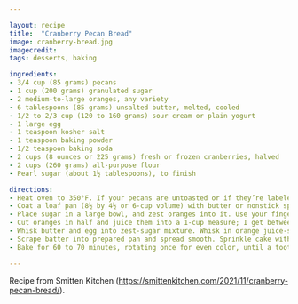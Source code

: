 ```yaml
---

layout: recipe
title:  "Cranberry Pecan Bread"
image: cranberry-bread.jpg
imagecredit: 
tags: desserts, baking

ingredients:
- 3/4 cup (85 grams) pecans
- 1 cup (200 grams) granulated sugar
- 2 medium-to-large oranges, any variety
- 6 tablespoons (85 grams) unsalted butter, melted, cooled
- 1/2 to 2/3 cup (120 to 160 grams) sour cream or plain yogurt
- 1 large egg
- 1 teaspoon kosher salt
- 1 teaspoon baking powder
- 1/2 teaspoon baking soda
- 2 cups (8 ounces or 225 grams) fresh or frozen cranberries, halved
- 2 cups (260 grams) all-purpose flour
- Pearl sugar (about 1½ tablespoons), to finish

directions:
- Heat oven to 350°F. If your pecans are untoasted or if they’re labeled toasted but don’t taste very crisp or toasty, toast them now. Place pecans on a small baking sheet in the oven for 6 to 8 minutes, or until they smell fragrant. Remove and roughly chop, then set aside.
- Coat a loaf pan (8½ by 4½ or 6-cup volume) with butter or nonstick spray. For easier removal, you can line the bottom and two long sides with a sling of parchment paper.
- Place sugar in a large bowl, and zest oranges into it. Use your fingertips to rub the zest into the sugar, breaking it up a bit and releasing more fragrance.
- Cut oranges in half and juice them into a 1-cup measure; I get between 1/3 and 1/2 cup. Spoon in sour cream until the juice reaches the 1-cup line; whisk to combine.
- Whisk butter and egg into zest-sugar mixture. Whisk in orange juice-sour cream mixture. Sprinkle surface of batter with salt, baking powder, and baking soda and whisk thoroughly into the batter. Scrape the bowl down. Stir in cranberries and pecans. Stir in flour until it just disappears.
- Scrape batter into prepared pan and spread smooth. Sprinkle cake with pearl sugar, if using.
- Bake for 60 to 70 minutes, rotating once for even color, until a toothpick inserted into the loaf comes out batter-free. Give the cake more time if needed; don’t worry about it getting dark. Cool in pan on a rack until lukewarm, or at room temperature. Serve in slices.

---
```


Recipe from Smitten Kitchen (https://smittenkitchen.com/2021/11/cranberry-pecan-bread/).